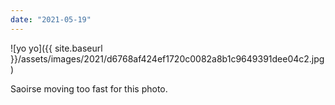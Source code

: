 ```yaml
---
date: "2021-05-19"
---
```


![yo yo]({{ site.baseurl }}/assets/images/2021/d6768af424ef1720c0082a8b1c9649391dee04c2.jpg)

Saoirse moving too fast for this photo.
